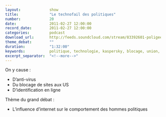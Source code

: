 ```yaml
---
layout:             show
title:              "Le technofail des politiques"
number:             20
date:               2011-02-27 12:00:00
record_date:        2011-02-27 12:00:00
categories:         podcast
download_url:       http://feeds.soundcloud.com/stream/83392601-poligeek-poligeek20.mp3
theme_debat:        ""
duration:           "1:32:00"
keywords:           politique, technologie, kaspersky, blocage, union, europe, europeenne
excerpt_separator:  "<!--more-->"
---
```



On y cause :

- D’anti-virus
- Du blocage de sites aux US
- D’identification en ligne

Thème du grand débat :

- L’influence d’internet sur le comportement des hommes politiques
